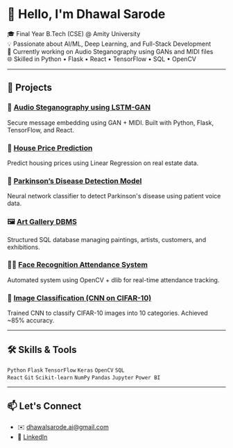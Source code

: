 # 👋 Hello, I'm Dhawal Sarode

🎓 Final Year B.Tech (CSE) @ Amity University  
💡 Passionate about AI/ML, Deep Learning, and Full-Stack Development  
🔬 Currently working on Audio Steganography using GANs and MIDI files  
🌐 Skilled in Python • Flask • React • TensorFlow • SQL • OpenCV

---

## 🧠 Projects

### 🔐 [Audio Steganography using LSTM-GAN](#)
Secure message embedding using GAN + MIDI. Built with Python, Flask, TensorFlow, and React.

### 🏡 [House Price Prediction](#)
Predict housing prices using Linear Regression on real estate data.

### 🧠 [Parkinson’s Disease Detection Model](#)
Neural network classifier to detect Parkinson's disease using patient voice data.

### 🖼️ [Art Gallery DBMS](#)
Structured SQL database managing paintings, artists, customers, and exhibitions.

### 🧑‍💻 [Face Recognition Attendance System](#)
Automated system using OpenCV + dlib for real-time attendance tracking.

### 🧪 [Image Classification (CNN on CIFAR-10)](#)
Trained CNN to classify CIFAR-10 images into 10 categories. Achieved ~85% accuracy.

---

## 🛠️ Skills & Tools

`Python` `Flask` `TensorFlow` `Keras` `OpenCV` `SQL`  
`React` `Git` `Scikit-learn` `NumPy` `Pandas` `Jupyter` `Power BI`

---

## 📫 Let's Connect
- ✉️ dhawalsarode.ai@gmail.com  
- 🔗 [LinkedIn](https://linkedin.com/in/dhawal-sarode)
